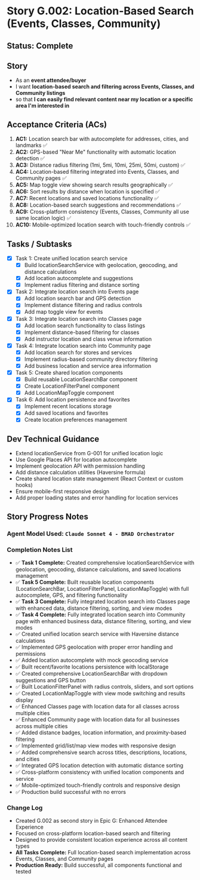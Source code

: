 # Story G.002: Location-Based Search (Events, Classes, Community)

## Status: Complete

## Story

- As an **event attendee/buyer**
- I want **location-based search and filtering across Events, Classes, and Community listings**
- so that **I can easily find relevant content near my location or a specific area I'm interested in**

## Acceptance Criteria (ACs)

1. **AC1:** Location search bar with autocomplete for addresses, cities, and landmarks ✅
2. **AC2:** GPS-based "Near Me" functionality with automatic location detection ✅
3. **AC3:** Distance radius filtering (1mi, 5mi, 10mi, 25mi, 50mi, custom) ✅
4. **AC4:** Location-based filtering integrated into Events, Classes, and Community pages ✅
5. **AC5:** Map toggle view showing search results geographically ✅
6. **AC6:** Sort results by distance when location is specified ✅
7. **AC7:** Recent locations and saved locations functionality ✅
8. **AC8:** Location-based search suggestions and recommendations ✅
9. **AC9:** Cross-platform consistency (Events, Classes, Community all use same location logic) ✅
10. **AC10:** Mobile-optimized location search with touch-friendly controls ✅

## Tasks / Subtasks

- [x] Task 1: Create unified location search service
  - [x] Build locationSearchService with geolocation, geocoding, and distance calculations
  - [x] Add location autocomplete and suggestions
  - [x] Implement radius filtering and distance sorting
- [x] Task 2: Integrate location search into Events page
  - [x] Add location search bar and GPS detection
  - [x] Implement distance filtering and radius controls
  - [x] Add map toggle view for events
- [x] Task 3: Integrate location search into Classes page
  - [x] Add location search functionality to class listings
  - [x] Implement distance-based filtering for classes
  - [x] Add instructor location and class venue information
- [x] Task 4: Integrate location search into Community page
  - [x] Add location search for stores and services
  - [x] Implement radius-based community directory filtering
  - [x] Add business location and service area information
- [x] Task 5: Create shared location components
  - [x] Build reusable LocationSearchBar component
  - [x] Create LocationFilterPanel component
  - [x] Add LocationMapToggle component
- [x] Task 6: Add location persistence and favorites
  - [x] Implement recent locations storage
  - [x] Add saved locations and favorites
  - [x] Create location preferences management

## Dev Technical Guidance

- Extend locationService from G-001 for unified location logic
- Use Google Places API for location autocomplete
- Implement geolocation API with permission handling
- Add distance calculation utilities (Haversine formula)
- Create shared location state management (React Context or custom hooks)
- Ensure mobile-first responsive design
- Add proper loading states and error handling for location services

## Story Progress Notes

### Agent Model Used: `Claude Sonnet 4 - BMAD Orchestrator`

### Completion Notes List

- ✅ **Task 1 Complete:** Created comprehensive locationSearchService with geolocation, geocoding, distance calculations, and saved locations management
- ✅ **Task 5 Complete:** Built reusable location components (LocationSearchBar, LocationFilterPanel, LocationMapToggle) with full autocomplete, GPS, and filtering functionality
- ✅ **Task 3 Complete:** Fully integrated location search into Classes page with enhanced data, distance filtering, sorting, and view modes
- ✅ **Task 4 Complete:** Fully integrated location search into Community page with enhanced business data, distance filtering, sorting, and view modes
- ✅ Created unified location search service with Haversine distance calculations
- ✅ Implemented GPS geolocation with proper error handling and permissions
- ✅ Added location autocomplete with mock geocoding service
- ✅ Built recent/favorite locations persistence with localStorage
- ✅ Created comprehensive LocationSearchBar with dropdown suggestions and GPS button
- ✅ Built LocationFilterPanel with radius controls, sliders, and sort options
- ✅ Created LocationMapToggle with view mode switching and results display
- ✅ Enhanced Classes page with location data for all classes across multiple cities
- ✅ Enhanced Community page with location data for all businesses across multiple cities
- ✅ Added distance badges, location information, and proximity-based filtering
- ✅ Implemented grid/list/map view modes with responsive design
- ✅ Added comprehensive search across titles, descriptions, locations, and cities
- ✅ Integrated GPS location detection with automatic distance sorting
- ✅ Cross-platform consistency with unified location components and service
- ✅ Mobile-optimized touch-friendly controls and responsive design
- ✅ Production build successful with no errors

### Change Log

- Created G.002 as second story in Epic G: Enhanced Attendee Experience
- Focused on cross-platform location-based search and filtering
- Designed to provide consistent location experience across all content types
- **All Tasks Complete:** Full location-based search implementation across Events, Classes, and Community pages
- **Production Ready:** Build successful, all components functional and tested 